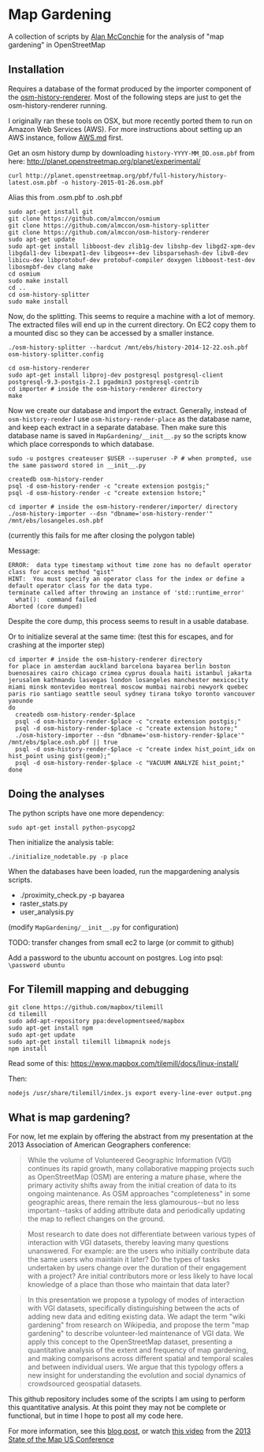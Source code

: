 Map Gardening
=========

A collection of scripts by [Alan McConchie](https://github.com/almccon) for the analysis of "map gardening" in OpenStreetMap

Installation
----

Requires a database of the format produced by the importer component of the [osm-history-renderer](https://github.com/MaZderMind/osm-history-renderer). Most of the following steps are just to get the osm-history-renderer running.

I originally ran these tools on OSX, but more recently ported them to run on Amazon Web Services (AWS). For more instructions about setting up an AWS instance, follow [AWS.md](AWS.md) first.

Get an osm history dump by downloading `history-YYYY-MM_DD.osm.pbf` from here: http://planet.openstreetmap.org/planet/experimental/

```
curl http://planet.openstreetmap.org/pbf/full-history/history-latest.osm.pbf -o history-2015-01-26.osm.pbf
```

Alias this from .osm.pbf to .osh.pbf


```
sudo apt-get install git
git clone https://github.com/almccon/osmium
git clone https://github.com/almccon/osm-history-splitter
git clone https://github.com/almccon/osm-history-renderer
sudo apt-get update
sudo apt-get install libboost-dev zlib1g-dev libshp-dev libgd2-xpm-dev libgdal1-dev libexpat1-dev libgeos++-dev libsparsehash-dev libv8-dev libicu-dev libprotobuf-dev protobuf-compiler doxygen libboost-test-dev libosmpbf-dev clang make
cd osmium
sudo make install
cd ..
cd osm-history-splitter
sudo make install
```

Now, do the splitting. This seems to require a machine with a lot of memory. The extracted files will end up in the current directory. On EC2 copy them to a mounted disc so they can be accessed by a smaller instance.

```
./osm-history-splitter --hardcut /mnt/ebs/history-2014-12-22.osh.pbf osm-history-splitter.config
```

```
cd osm-history-renderer
sudo apt-get install libproj-dev postgresql postgresql-client postgresql-9.3-postgis-2.1 pgadmin3 postgresql-contrib
cd importer # inside the osm-history-renderer directory
make
```

Now we create our database and import the extract. Generally, instead of `osm-history-render` I use `osm-history-render-place` as the database name, and keep each extract in a separate database. Then make sure this database name is saved in `MapGardening/__init__.py` so the scripts know which place corresponds to which database.

```
sudo -u postgres createuser $USER --superuser -P # when prompted, use the same password stored in __init__.py

createdb osm-history-render
psql -d osm-history-render -c "create extension postgis;"
psql -d osm-history-render -c "create extension hstore;"

cd importer # inside the osm-history-renderer/importer/ directory
./osm-history-importer --dsn "dbname='osm-history-render'" /mnt/ebs/losangeles.osh.pbf
```

(currently this fails for me after closing the polygon table)

Message:

```
ERROR:  data type timestamp without time zone has no default operator class for access method "gist"
HINT:  You must specify an operator class for the index or define a default operator class for the data type.
terminate called after throwing an instance of 'std::runtime_error'
  what():  command failed
Aborted (core dumped)
```

Despite the core dump, this process seems to result in a usable database.

Or to initialize several at the same time: (test this for escapes, and for crashing at the importer step)

```
cd importer # inside the osm-history-renderer directory
for place in amsterdam auckland barcelona bayarea berlin boston buenosaires cairo chicago crimea cyprus douala haiti istanbul jakarta jerusalem kathmandu lasvegas london losangeles manchester mexicocity miami minsk montevideo montreal moscow mumbai nairobi newyork quebec paris rio santiago seattle seoul sydney tirana tokyo toronto vancouver yaounde
do
  createdb osm-history-render-$place
  psql -d osm-history-render-$place -c "create extension postgis;"
  psql -d osm-history-render-$place -c "create extension hstore;"
  ./osm-history-importer --dsn "dbname='osm-history-render-$place'" /mnt/ebs/$place.osh.pbf || true
  psql -d osm-history-render-$place -c "create index hist_point_idx on hist_point using gist(geom);"
  psql -d osm-history-render-$place -c "VACUUM ANALYZE hist_point;"
done
```

Doing the analyses
----
The python scripts have one more dependency:

```
sudo apt-get install python-psycopg2
```

Then initialize the analysis table:

```
./initialize_nodetable.py -p place
```

When the databases have been loaded, run the mapgardening analysis scripts. 

 * ./proximity_check.py -p bayarea
 * raster_stats.py
 * user_analysis.py

(modify `MapGardening/__init__.py` for configuration)

TODO: transfer changes from small ec2 to large (or commit to github)

Add a password to the ubuntu account on postgres. Log into psql: `\password ubuntu`



For Tilemill mapping and debugging
----

```
git clone https://github.com/mapbox/tilemill
cd tilemill
sudo add-apt-repository ppa:developmentseed/mapbox
sudo apt-get install npm
sudo apt-get update
sudo apt-get install tilemill libmapnik nodejs
npm install
```

Read some of this:
https://www.mapbox.com/tilemill/docs/linux-install/

Then:

```
nodejs /usr/share/tilemill/index.js export every-line-ever output.png

```


What is map gardening? 
----

For now, let me explain by offering the abstract from my presentation at the 2013 Association of American Geographers conference:

> While the volume of Volunteered Geographic Information (VGI) continues its rapid growth, many collaborative mapping projects such as OpenStreetMap (OSM) are entering a mature phase, where the primary activity shifts away from the initial creation of data to its ongoing maintenance. As OSM approaches "completeness" in some geographic areas, there remain the less glamourous--but no less important--tasks of adding attribute data and periodically updating the map to reflect changes on the ground.

> Most research to date does not differentiate between various types of interaction with VGI datasets, thereby leaving many questions unanswered. For example: are the users who initially contribute data the same users who maintain it later? Do the types of tasks undertaken by users change over the duration of their engagement with a project? Are initial contributors more or less likely to have local knowledge of a place than those who maintain that data later?

> In this presentation we propose a typology of modes of interaction with VGI datasets, specifically distinguishing between the acts of adding new data and editing existing data. We adapt the term "wiki gardening" from research on Wikipedia, and propose the term "map gardening" to describe volunteer-led maintenance of VGI data. We apply this concept to the OpenStreetMap dataset, presenting a quantitative analysis of the extent and frequency of map gardening, and making comparisons across different spatial and temporal scales and between individual users. We argue that this typology offers a new insight for understanding the evolution and social dynamics of crowdsourced geospatial datasets.

This github repository includes some of the scripts I am using to perform this quantitative analysis. At this point they may not be complete or functional, but in time I hope to post all my code here.

For more information, see this [blog post](http://mappingmashups.net/2013/05/25/introducing-map-gardening/), or watch [this video](http://vimeopro.com/openstreetmapus/state-of-the-map-us-2013/video/68097490) from the [2013 State of the Map US Conference](http://stateofthemap.us/)
